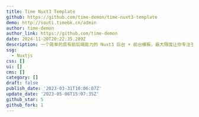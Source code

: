 ```yaml
---
title: Time Nuxt3 Template
github: https://github.com/time-demon/time-nuxt3-template
demo: http://souti.timebk.cn/admin
author: time-demon
author_link: https://github.com/time-demon
date: 2024-11-28T20:22:35.289Z
description: 一个简单的具有前后端能力的 Nuxt3 后台 + 前台模板，最大限度让你专注于页面开发。
ssg:
  - Nuxtjs
css: []
ui: []
cms: []
category: []
draft: false
publish_date: '2023-03-31T10:06:07Z'
update_date: '2023-05-06T15:07:35Z'
github_star: 5
github_fork: 1
---
```

